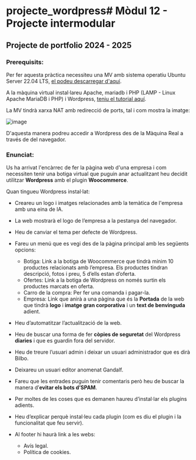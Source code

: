 # projecte_wordpress# Mòdul 12 - Projecte intermodular

## Projecte de portfolio 2024 - 2025

### Prerequisits:

Per fer aquesta pràctica necessiteu una MV amb sistema operatiu Ubuntu Server 22.04 LTS, [el podeu descarregar d'aquí](https://releases.ubuntu.com/jammy/).

A la màquina virtual instal·lareu Apache, mariadb i PHP (LAMP - Linux Apache MariaDB i PHP) i Wordpress, [teniu el tutorial aquí](https://dungeonofbits.com/category/wordpress.html).

La MV tindrà xarxa NAT amb redirecció de ports, tal i com mostra la imatge:

![image](https://github.com/user-attachments/assets/d3482ae9-bd73-42e3-96fb-c1c75146f752)

D'aquesta manera podreu accedir a Wordpress des de la Màquina Real a través de del navegador. 

### Enunciat:

Us ha arrivat l'encàrrec de fer la pàgina web d'una empresa i com necessiten tenir una botiga virtual que puguin anar actualitzant heu decidit utilitzar **Wordpress** amb el plugin **Woocommerce**.

Quan tingueu Wordpress instal·lat:

- Creareu un logo i imatges relacionades amb la temàtica de l'empresa amb una eina de IA.
- La web mostrarà el logo de l’empresa a la pestanya del navegador.
- Heu de canviar el tema per defecte de Wordpress.
- Fareu un menú que es vegi des de la pàgina principal amb les següents opcions:
  - Botiga: Link a la botiga de Woocommerce que tindrà mínim 10 productes relacionats amb l’empresa. Els productes tindran descripció, fotos i preu, 5 d’ells estan d’oferta.
  - Ofertes: Link a la botiga de Wordpress on només surtin els productes marcats en oferta.
  - Carro de la compra: Per fer una comanda i pagar-la.
  - Empresa: Link que anirà a una pàgina que és la **Portada** de la web que tindrà **logo** i **imatge gran corporativa** i un **text de benvinguda** adient.

- Heu d’automatitzar l’actualització de la web.
- Heu de buscar una forma de fer **còpies de seguretat** del Wordpress **diaries** i que es guardin fora del servidor.
- Heu de treure l’usuari admin i deixar un usuari administrador que es dirà Bilbo.
- Deixareu un usuari editor anomenat Gandalf.
- Fareu que les entrades puguin tenir comentaris però heu de buscar la manera d’**evitar els bots d’SPAM**.
- Per moltes de les coses que es demanen haureu d’instal·lar els plugins adients.
- Heu d’explicar perquè instal·leu cada plugin (com es diu el plugin i la funcionalitat que feu servir).
- Al footer hi haurà link a les webs:
  - Avís legal.
  - Política de cookies.
